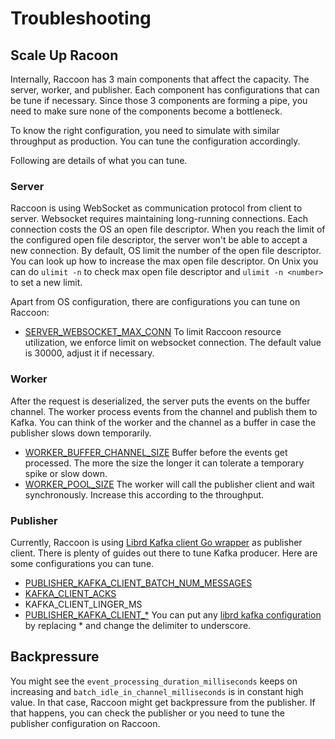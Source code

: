 # Troubleshooting

## Scale Up Racoon

Internally, Raccoon has 3 main components that affect the capacity. The server, worker, and publisher. Each component has configurations that can be tune if necessary. Since those 3 components are forming a pipe, you need to make sure none of the components become a bottleneck.

To know the right configuration, you need to simulate with similar throughput as production. You can tune the configuration accordingly.

Following are details of what you can tune.
### Server
Raccoon is using WebSocket as communication protocol from client to server. Websocket requires maintaining long-running connections. Each connection costs the OS an open file descriptor. When you reach the limit of the configured open file descriptor, the server won't be able to accept a new connection. By default, OS limit the number of the open file descriptor. You can look up how to increase the max open file descriptor. On Unix you can do `ulimit -n` to check max open file descriptor and `ulimit -n <number>` to set a new limit.

Apart from OS configuration, there are configurations you can tune on Raccoon:
* [SERVER\_WEBSOCKET\_MAX\_CONN](https://odpf.gitbook.io/raccoon/reference/configurations#server_websocket_max_conn) To limit Raccoon resource utilization, we enforce limit on websocket connection. The default value is 30000, adjust it if necessary.

### Worker
After the request is deserialized, the server puts the events on the buffer channel. The worker process events from the channel and publish them to Kafka. You can think of the worker and the channel as a buffer in case the publisher slows down temporarily.
* [WORKER\_BUFFER\_CHANNEL\_SIZE](https://odpf.gitbook.io/raccoon/reference/configurations#worker_buffer_channel_size) Buffer before the events get processed. The more the size the longer it can tolerate a temporary spike or slow down.
* [WORKER\_POOL\_SIZE](https://odpf.gitbook.io/raccoon/reference/configurations#worker_pool_size) The worker will call the publisher client and wait synchronously. Increase this according to the throughput.


### Publisher
Currently, Raccoon is using [Librd Kafka client Go wrapper](https://github.com/confluentinc/confluent-kafka-go) as publisher client. There is plenty of guides out there to tune Kafka producer. Here are some configurations you can tune.

* [PUBLISHER\_KAFKA\_CLIENT\_BATCH\_NUM\_MESSAGES](https://github.com/edenhill/librdkafka/blob/master/CONFIGURATION.md)
* [KAFKA_CLIENT_ACKS](https://odpf.gitbook.io/raccoon/reference/configurations#publisher_kafka_client_acks)
* KAFKA_CLIENT_LINGER_MS
* [PUBLISHER_KAFKA\_CLIENT_\*](https://odpf.gitbook.io/raccoon/reference/configurations#publisher_kafka_client_) You can put any [librd kafka configuration](https://github.com/edenhill/librdkafka/blob/master/CONFIGURATION.md) by replacing * and change the delimiter to underscore.

## Backpressure
You might see the `event_processing_duration_milliseconds` keeps on increasing and `batch_idle_in_channel_milliseconds` is in constant high value. In that case, Raccoon might get backpressure from the publisher. If that happens, you can check the publisher or you need to tune the publisher configuration on Raccoon.
